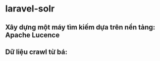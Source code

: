 # laravel-solr
## Xây dựng một máy tìm kiếm dựa trên nền tảng: Apache Lucence 
## Dữ liệu crawl từ bá: 
